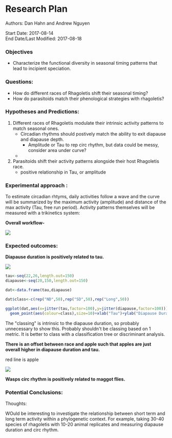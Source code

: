 # Research Plan    

Authors: Dan Hahn and Andrew Nguyen

Start Date: 2017-08-14   
End Date/Last Modified: 2017-08-18   

### Objectives   

* Characterize the functional diversity in seasonal timing patterns that lead to incipient speciation.  

### Questions:  
* How do different races of Rhagoletis shift their seasonal timing? 
* How do parasitoids match their phenological strategies with rhagoletis? 

### Hypotheses and Predictions:    

1. Different races of Rhagoletis modulate their intrinsic activity patterns to match seasonal ones.   
	* Circadian rhythms should postively match the ability to exit diapause and diapause depth.   
		* Amplitude or Tau  to rep circ rhythm, but data could be messy, consider area under curve? 
	* 
2. Parasitoids shift their activity patterns alongside their host Rhagoletis race.   
	* positive relationship in Tau, or amplitude

### Experimental approach : 

To estimate circadian rhtyms, daily activities follow a wave and the curve will be summarized by the maximum activity (amplitude) and distance of the max activity (Tau, free run period).  Activity patterns themselves will be measured with a trikinetics system:  

**Overall workflow-**

![](https://user-images.githubusercontent.com/4654474/29463033-3ec15cd2-83ff-11e7-991d-98b375744f44.png)



### Expected outcomes:   

**Diapause duration is positively related to tau.**   

![](https://user-images.githubusercontent.com/4654474/29323325-88e42040-81ae-11e7-8c1e-872f227cef13.png)
 
```R
tau<-seq(22,26,length.out=150)
diapause<-seq(20,150,length.out=150)

dat<-data.frame(tau,diapause)

dat$class<-c(rep("ND",50),rep("SD",50),rep("Long",50))

ggplot(dat,aes(x=jitter(tau,factor=100),y=jitter(diapause,factor=100)))+
  geom_point(aes(colour=class),size=10)+xlab("Tau")+ylab("Diapause Duration")+stat_smooth(method="lm",group=1,se=FALSE,colour="black")

```

The "classing" is intrinsic to the diapause duration, so probably unnecessary to show this. Probably shouldn't be classing based on 1 metric. It is better to class with a classification tree or discriminant analysis. 

**There is an offset between race and apple such that apples are just overall higher in diapause duration and tau.** 

red line is apple 

![](https://user-images.githubusercontent.com/4654474/29323684-a1ac20f4-81af-11e7-959e-b91af5250053.png)

**Wasps circ rhythm is positively related to maggot flies.**    

### Potential Conclusions:    



Thoughts: 

WOuld be interesting to investigate the relationship between short term and long term activity within a phylogenetic context. For example, taking 30-40 species of rhagoletis with 10-20 animal replicates and measuring diapause duration and circ rhythm.  


